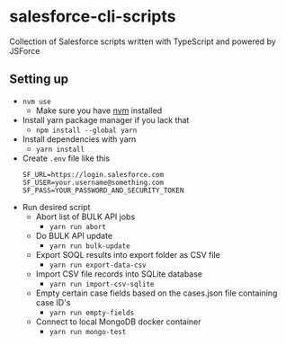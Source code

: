 # salesforce-cli-scripts

Collection of Salesforce scripts written with TypeScript and powered by JSForce

## Setting up

- `nvm use`
  - Make sure you have [nvm](https://github.com/nvm-sh/nvm/blob/master/README.md) installed
- Install yarn package manager if you lack that
  - `npm install --global yarn`
- Install dependencies with yarn
  - `yarn install`
- Create `.env` file like this
  ```
  SF_URL=https://login.salesforce.com
  SF_USER=your.username@something.com
  SF_PASS=YOUR_PASSWORD_AND_SECURITY_TOKEN
  ```
- Run desired script
  - Abort list of BULK API jobs
    - `yarn run abort`
  - Do BULK API update
    - `yarn run bulk-update`
  - Export SOQL results into export folder as CSV file
    - `yarn run export-data-csv`
  - Import CSV file records into SQLite database
    - `yarn run import-csv-sqlite`
  - Empty certain case fields based on the cases.json file containing case ID's
    - `yarn run empty-fields`
  - Connect to local MongoDB docker container
    - `yarn run mongo-test`
